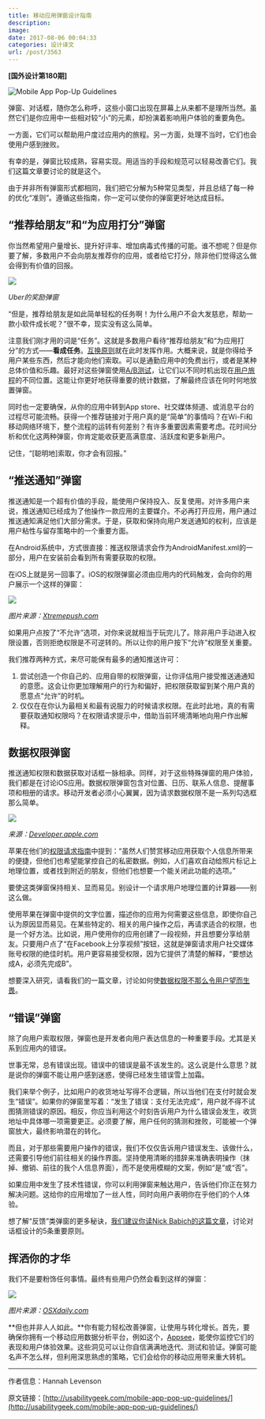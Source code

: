 ```yaml
---
title: 移动应用弹窗设计指南
description: 
image: 
date: 2017-08-06 00:04:33
categories: 设计译文
url: /post/3563
---
```


**[国外设计第180期]**

![Mobile App Pop-Up Guidelines](https://storageapi.fleek.co/0a3a8890-e65e-47ce-93d7-0442b9209d38-bucket/blog/posts/2017-08/08-05/mobile-app-popups-header.jpg)

弹窗、对话框，随你怎么称呼，这些小窗口出现在屏幕上从来都不是理所当然。虽然它们是你应用中一些相对较“小”的元素，却扮演着影响用户体验的重要角色。

一方面，它们可以帮助用户度过应用内的旅程。另一方面，处理不当时，它们也会使用户感到挫败。

有幸的是，弹窗比较成熟，容易实现。用适当的手段和规范可以轻易改善它们。我们这篇文章要讨论的就是这个。

由于并非所有弹窗形式都相同，我们把它分解为5种常见类型，并且总结了每一种的优化“准则”。遵循这些指南，你一定可以使你的弹窗更好地达成目标。

## “推荐给朋友”和“为应用打分”弹窗

你当然希望用户量增长、提升好评率、增加病毒式传播的可能。谁不想呢？但是你要了解，多数用户不会向朋友推荐你的应用，或者给它打分，除非他们觉得这么做会得到有价值的回报。

![](https://storageapi.fleek.co/0a3a8890-e65e-47ce-93d7-0442b9209d38-bucket/blog/posts/2017-08/08-05/mobile-app-popups-1-uber.jpg)

*Uber的奖励弹窗*

“但是，推荐给朋友是如此简单轻松的任务啊！为什么用户不会大发慈悲，帮助一款小软件成长呢？”很不幸，现实没有这么简单。

注意我们刚才用的词是“任务”。这就是多数用户看待“推荐给朋友”和“为应用打分”的方式——**看成任务**。[互换原则](https://www.psychologytoday.com/blog/stronger-the-broken-places/201510/honoring-the-rule-reciprocation)就在此时发挥作用。大概来说，就是你得给予用户某些东西，然后才能向他们索取。可以是通勤应用中的免费出行，或者是某种总体价值和乐趣。最好对这些弹窗使用[A/B测试](http://usabilitygeek.com/introduction-a-b-testing/)，让它们以不同时机出现在[用户旅程](http://usabilitygeek.com/customer-journey-maps-create-technique/)的不同位置。这能让你更好地获得重要的统计数据，了解最终应该在何时何地放置弹窗。

同时也一定要确保，从你的应用中转到App store、社交媒体频道、或消息平台的过程尽可能流畅。获得一个推荐链接对于用户真的是“简单”的事情吗？在Wi-Fi和移动网络环境下，整个流程的运转有何差别？有许多重要因素需要考虑。花时间分析和优化这两种弹窗，你肯定能收获更高满意度、活跃度和更多新用户。

记住，“[聪明地]索取，你才会有回报。”

## “推送通知”弹窗

推送通知是一个超有价值的手段，能使用户保持投入、反复使用。对许多用户来说，推送通知已经成为了他操作一款应用的主要媒介。不必再打开应用，用户通过推送通知满足他们大部分需求。于是，获取和保持向用户发送通知的权利，应该是用户粘性与留存策略中的一个重要方面。

在Android系统中，方式很直接：推送权限请求会作为AndroidManifest.xml的一部分，用户在安装前会看到所有需要获取的权限。

在iOS上就是另一回事了。iOS的权限弹窗必须由应用内的代码触发，会向你的用户展示一个这样的弹窗：

![](https://storageapi.fleek.co/0a3a8890-e65e-47ce-93d7-0442b9209d38-bucket/blog/posts/2017-08/08-05/mobile-app-popups-2-xtremepush.jpg)

*图片来源：[Xtremepush.com](https://xtremepush.com/)*

如果用户点按了“不允许”选项，对你来说就相当于玩完儿了。除非用户手动进入权限设置，否则拒绝权限是不可逆转的。所以让你的用户按下“允许”权限至关重要。

我们推荐两种方式，来尽可能保有最多的通知推送许可：

1. 尝试创造一个你自己的、应用自带的权限弹窗，让你评估用户接受推送通通知的意愿。这会让你更加理解用户的行为和偏好，把权限获取留到某个用户真的愿意点“允许”的时机。
2. 仅仅在在你认为最相关和最有说服力的时候请求权限。在此时此地，真的有需要获取通知权限吗？在权限请求提示中，借助当前环境清晰地向用户作出解释。

## 数据权限弹窗

推送通知权限和数据获取对话框一脉相承。同样，对于这些特殊弹窗的用户体验，我们都是在讨论iOS应用。数据权限弹窗包含对位置、日历、联系人信息、提醒事项和相册的请求。移动开发者必须小心翼翼，因为请求数据权限不是一系列勾选框那么简单。

![](https://storageapi.fleek.co/0a3a8890-e65e-47ce-93d7-0442b9209d38-bucket/blog/posts/2017-08/08-05/mobile-app-popups-3-apple.jpg)

*来源：[Developer.apple.com](https://developer.apple.com/)*

苹果在他们的[权限请求指南](https://developer.apple.com/ios/human-interface-guidelines/interaction/requesting-permission/)中提到：“虽然人们赞赏移动应用获取个人信息所带来的便捷，但他们也希望能掌控自己的私密数据。例如，人们喜欢自动给照片标记上地理位置，或者找到附近的朋友，但他们也想要一个能关闭此功能的选项。”

要使这类弹窗保持相关、显而易见。别设计一个请求用户地理位置的计算器——别这么做。

使用苹果在弹窗中提供的文字位置，描述你的应用为何需要这些信息，即使你自己认为原因显而易见。在某些特定的、相关的用户操作之后，再请求适合的权限，也是一个好方法。比如说，用户使用你的应用创建了一段视频，并且想要分享给朋友。只要用户点了“在Facebook上分享视频”按钮，这就是弹窗请求用户社交媒体账号权限的绝佳时机。用户更容易接受权限，因为它提供了清楚的解释，“要想达成A，必须先完成B”。

想要深入研究，请看我们的一篇文章，讨论如何使[数据权限不那么令用户望而生畏](https://pm.appsee.com/2016/09/30/how-to-make-your-in-app-permissions-less-scary-for-your-users/)。

## “错误”弹窗

除了向用户索取权限，弹窗也是开发者向用户表达信息的一种重要手段。尤其是关系到应用内的错误。

世事无常，总有错误出现。错误中的错误是最不该发生的。这么说是什么意思？就是说你的弹窗不能让用户感到迷惑，使得已经发生错误雪上加霜。

我们来举个例子，比如用户的收货地址写得不合逻辑，所以当他们在支付时就会发生“错误”。如果你的弹窗里写着：“发生了错误：支付无法完成”，用户就不得不试图猜测错误的原因。相反，你应当利用这个时刻告诉用户为什么错误会发生，收货地址中具体哪一项需要更正。必须要了解，用户任何的猜测和挫败，可能被一个弹窗放大，最终影响潜在的转化。

而且，对于那些需要用户操作的错误，我们不仅仅告诉用户错误发生、该做什么，还需要引导他们前往相关的操作界面。坚持使用清晰的措辞来准确表明操作（抹掉、撤销、前往的我个人信息界面），而不是使用模糊的文案，例如“是”或“否”。

如果应用中发生了技术性错误，你可以利用弹窗来触达用户，告诉他们你正在努力解决问题。这给你的应用增加了一丝人性，同时向用户表明你在乎他们的个人体验。

想了解“反馈”类弹窗的更多秘诀，[我们建议你读Nick Babich的这篇文章](https://uxplanet.org/5-essential-ux-rules-for-dialog-design-4de258c22116)，讨论对话框设计的5条重要原则。

## 挥洒你的才华

我们不是要粉饰任何事情。最终有些用户仍然会看到这样的弹窗：

![](https://storageapi.fleek.co/0a3a8890-e65e-47ce-93d7-0442b9209d38-bucket/blog/posts/2017-08/08-05/mobile-app-popups-4-osxdaily.jpg)

*图片来源：[OSXdaily.com](http://osxdaily.com/)*

**但也并非人人如此。**你有能力轻松改善弹窗，让使用与转化增长。首先，要确保你拥有一个移动应用数据分析平台，例如这个，[Appsee](https://www.appsee.com/)，能使你监控它们的表现和用户体验效果。这些洞见可以让你自信满满地迭代、测试和验证。弹窗可能名声不怎么样，但利用深思熟虑的策略，它们会给你的移动应用带来重大转机。

---

作者信息：Hannah Levenson

原文链接：[http://usabilitygeek.com/mobile-app-pop-up-guidelines/](http://usabilitygeek.com/mobile-app-pop-up-guidelines/)